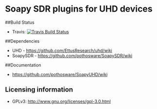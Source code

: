# Soapy SDR plugins for UHD devices

##Build Status

- Travis: [![Travis Build Status](https://travis-ci.org/pothosware/SoapyUHD.svg?branch=master)](https://travis-ci.org/pothosware/SoapyUHD)

##Dependencies

* UHD - https://github.com/EttusResearch/uhd/wiki
* SoapySDR - https://github.com/pothosware/SoapySDR/wiki

##Documentation

* https://github.com/pothosware/SoapyUHD/wiki

## Licensing information

* GPLv3: http://www.gnu.org/licenses/gpl-3.0.html
